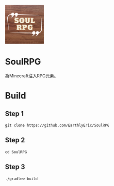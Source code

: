![](/docs/icon.png)
# SoulRPG
為Minecraft注入RPG元素。
# Build
## Step 1
```
git clone https://github.com/EarthlyEric/SoulRPG
```
## Step 2 
```
cd SoulRPG
```
## Step 3 
```
./gradlew build
```
